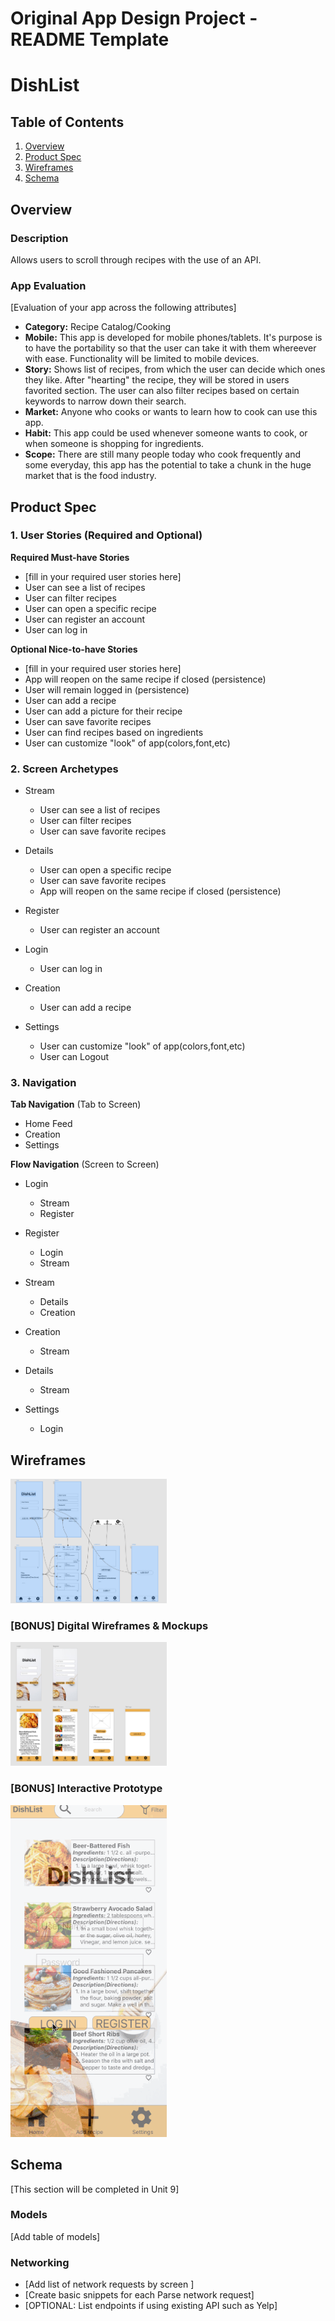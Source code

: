 Original App Design Project - README Template
===

# DishList

## Table of Contents
1. [Overview](#Overview)
1. [Product Spec](#Product-Spec)
1. [Wireframes](#Wireframes)
2. [Schema](#Schema)

## Overview
### Description
Allows users to scroll through recipes with the use of an API.


### App Evaluation
[Evaluation of your app across the following attributes]
- **Category:** Recipe Catalog/Cooking
- **Mobile:** This app is developed for mobile phones/tablets. It's purpose is to have the portability so that the user can take it with them whereever with ease. Functionality will be limited to mobile devices. 
- **Story:** Shows list of recipes, from which the user can decide which ones they like. After "hearting" the recipe, they will be stored in users favorited section. The user can also filter recipes based on certain keywords to narrow down their search.
- **Market:** Anyone who cooks or wants to learn how to cook can use this app.
- **Habit:** This app could be used whenever someone wants to cook, or when someone is shopping for ingredients.
- **Scope:** There are still many people today who cook frequently and some everyday, this app has the potential to take a chunk in the huge market that is the food industry.

## Product Spec

### 1. User Stories (Required and Optional)

**Required Must-have Stories**

* [fill in your required user stories here]
* User can see a list of recipes
* User can filter recipes
* User can open a specific recipe
* User can register an account
* User can log in

**Optional Nice-to-have Stories**

* [fill in your required user stories here]
* App will reopen on the same recipe if closed (persistence)
* User will remain logged in (persistence)
* User can add a recipe
* User can add a picture for their recipe
* User can save favorite recipes
* User can find recipes based on ingredients
* User can customize "look" of app(colors,font,etc)

### 2. Screen Archetypes

* Stream
   * User can see a list of recipes
   * User can filter recipes
   * User can save favorite recipes

* Details
   * User can open a specific recipe
   * User can save favorite recipes
   * App will reopen on the same recipe if closed (persistence)
 
* Register
   * User can register an account

* Login
   * User can log in

* Creation
   * User can add a recipe

* Settings
   * User can customize "look" of app(colors,font,etc)
   * User can Logout


### 3. Navigation

**Tab Navigation** (Tab to Screen)

* Home Feed
* Creation
* Settings

**Flow Navigation** (Screen to Screen)

* Login
    * Stream
    * Register

* Register
    * Login
    * Stream

* Stream
    * Details
    * Creation

* Creation
    * Stream

* Details
    * Stream

* Settings
    * Login




## Wireframes
<img src="WireFrames/sketch.png" width=250>

### [BONUS] Digital Wireframes & Mockups           
<img src="WireFrames/digital.png" width=250>

### [BONUS] Interactive Prototype
<img src="WireFrames/prototype_dishList.gif" width=250>

## Schema 
[This section will be completed in Unit 9]
### Models
[Add table of models]
### Networking
- [Add list of network requests by screen ]
- [Create basic snippets for each Parse network request]
- [OPTIONAL: List endpoints if using existing API such as Yelp]
